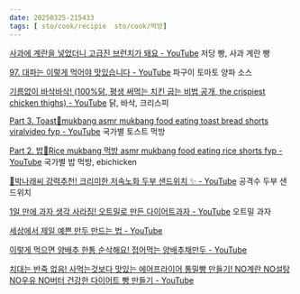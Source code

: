 ```yaml
---
date: 20250325-215433
tags: [ sto/cook/recipie  sto/cook/먹방]
---
```


[사과에 계란을 넣었더니 고급진 브런치가 돼요 - YouTube](https://www.youtube.com/watch?v=bfJKnJYzCnE&list=PLJZNfct8i0A92S9FuoQqKZOf3CsqIw5GU&index=1) 저당 빵, 사과 계란 빵

[97. 대파는 이렇게 먹어야 맛있습니다 - YouTube](https://www.youtube.com/watch?v=tNd-nsOuKww&list=PLJZNfct8i0A92S9FuoQqKZOf3CsqIw5GU&index=2) 파구이 토마토 양파 소스

[기름없이 바삭바삭! (100%닭, 평생 써먹는 치킨 굽는 비법 공개, the crispiest chicken thighs) - YouTube](https://www.youtube.com/watch?v=uQfbwEghXAo) 닭, 바삭, 크리스피

[Part 3. Toast🍞mukbang asmr mukbang food eating toast bread shorts viralvideo fyp - YouTube](https://www.youtube.com/shorts/Og4OVVmUlzM) 국가별 토스트 먹방

[Part 2. 밥🍚Rice mukbang 먹방 asmr mukbang food eating rice shorts fyp - YouTube](https://www.youtube.com/shorts/yHFM3PfRNGs) 국가별 밥 먹방, ebichicken

[🥪박나래씨 강력추천! 크리미한 저속노화 두부 샌드위치 ✨ - YouTube](https://www.youtube.com/shorts/fschYM1Kjio) 공격수 두부 샌드위치

[1일 만에 과자 생각 사라짐! 오트밀로 만든 다이어트과자 - YouTube](https://www.youtube.com/shorts/Y1LMxF_PIDc) 오트밀 과자 

[세상에서 제일 예쁜 만두 만드는 법 - YouTube](https://youtube.com/shorts/N76WUzxA8FE?si=Q_F4djztiyi9fdFs) 

[이렇게 먹으면 양배추 한통 순삭해요! 접어먹는 양배추채만두 - YouTube](https://www.youtube.com/shorts/nLLX8lk8Sac) 

[치대는 반죽 없음! 사먹는것보다 맛있는 에어프라이어 통밀빵 만들기! NO계란 NO설탕 NO우유 NO버터 건강한 다이어트 빵 만들기 - YouTube](https://www.youtube.com/watch?v=qyWBI0hB0mU) 